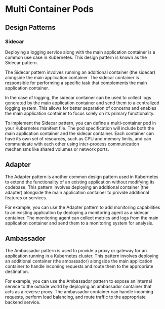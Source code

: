 # Multi Container Pods

## Design Patterns

### Sidecar

Deploying a logging service along with the main application container is a common use case in Kubernetes. This design pattern is known as the Sidecar pattern.

The Sidecar pattern involves running an additional container (the sidecar) alongside the main application container. The sidecar container is responsible for performing a specific task that complements the main application container.

In the case of logging, the sidecar container can be used to collect logs generated by the main application container and send them to a centralized logging system. This allows for better separation of concerns and enables the main application container to focus solely on its primary functionality.

To implement the Sidecar pattern, you can define a multi-container pod in your Kubernetes manifest file. The pod specification will include both the main application container and the sidecar container. Each container can have its own set of resources, such as CPU and memory limits, and can communicate with each other using inter-process communication mechanisms like shared volumes or network ports.

## Adapter

The Adapter pattern is another common design pattern used in Kubernetes to extend the functionality of an existing application without modifying its codebase. This pattern involves deploying an additional container (the adapter) alongside the main application container to provide additional features or services.

For example, you can use the Adapter pattern to add monitoring capabilities to an existing application by deploying a monitoring agent as a sidecar container. The monitoring agent can collect metrics and logs from the main application container and send them to a monitoring system for analysis.

## Ambassador

The Ambassador pattern is used to provide a proxy or gateway for an application running in a Kubernetes cluster. This pattern involves deploying an additional container (the ambassador) alongside the main application container to handle incoming requests and route them to the appropriate destination.

For example, you can use the Ambassador pattern to expose an internal service to the outside world by deploying an ambassador container that acts as a reverse proxy. The ambassador container can handle incoming requests, perform load balancing, and route traffic to the appropriate backend service.
